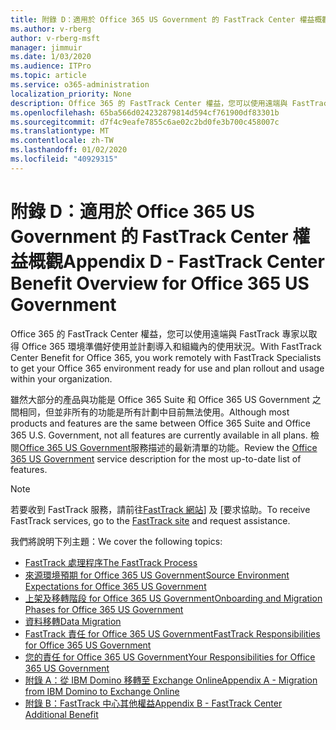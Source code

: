 ```yaml
---
title: 附錄 D：適用於 Office 365 US Government 的 FastTrack Center 權益概觀
ms.author: v-rberg
author: v-rberg-msft
manager: jimmuir
ms.date: 1/03/2020
ms.audience: ITPro
ms.topic: article
ms.service: o365-administration
localization_priority: None
description: Office 365 的 FastTrack Center 權益，您可以使用遠端與 FastTrack 專家以取得 Office 365 環境準備好使用並計劃導入和組織內的使用狀況。
ms.openlocfilehash: 65ba566d024232879814d594cf761900df83301b
ms.sourcegitcommit: d7f4c9eafe7855c6ae02c2bd0fe3b700c458007c
ms.translationtype: MT
ms.contentlocale: zh-TW
ms.lasthandoff: 01/02/2020
ms.locfileid: "40929315"
---
```

# <a name="appendix-d---fasttrack-center-benefit-overview-for-office-365-us-government"></a><span data-ttu-id="e869c-103">附錄 D：適用於 Office 365 US Government 的 FastTrack Center 權益概觀</span><span class="sxs-lookup"><span data-stu-id="e869c-103">Appendix D - FastTrack Center Benefit Overview for Office 365 US Government</span></span>

<span data-ttu-id="e869c-104">Office 365 的 FastTrack Center 權益，您可以使用遠端與 FastTrack 專家以取得 Office 365 環境準備好使用並計劃導入和組織內的使用狀況。</span><span class="sxs-lookup"><span data-stu-id="e869c-104">With FastTrack Center Benefit for Office 365, you work remotely with FastTrack Specialists to get your Office 365 environment ready for use and plan rollout and usage within your organization.</span></span> 
  
<span data-ttu-id="e869c-105">雖然大部分的產品與功能是 Office 365 Suite 和 Office 365 US Government 之間相同，但並非所有的功能是所有計劃中目前無法使用。</span><span class="sxs-lookup"><span data-stu-id="e869c-105">Although most products and features are the same between Office 365 Suite and Office 365 U.S. Government, not all features are currently available in all plans.</span></span> <span data-ttu-id="e869c-106">檢閱[Office 365 US Government](https://aka.ms/aboutgovcloud)服務描述的最新清單的功能。</span><span class="sxs-lookup"><span data-stu-id="e869c-106">Review the [Office 365 US Government](https://aka.ms/aboutgovcloud) service description for the most up-to-date list of features.</span></span>

> [!NOTE]
> <span data-ttu-id="e869c-107">若要收到 FastTrack 服務，請前往[FastTrack 網站](https://go.microsoft.com/fwlink/?linkid=780698)] 及 [要求協助。</span><span class="sxs-lookup"><span data-stu-id="e869c-107">To receive FastTrack services, go to the [FastTrack site](https://go.microsoft.com/fwlink/?linkid=780698) and request assistance.</span></span>  

<span data-ttu-id="e869c-108">我們將說明下列主題：</span><span class="sxs-lookup"><span data-stu-id="e869c-108">We cover the following topics:</span></span>
- [<span data-ttu-id="e869c-109">FastTrack 處理程序</span><span class="sxs-lookup"><span data-stu-id="e869c-109">The FastTrack Process</span></span>](O365-fasttrack-process.md) 
- [<span data-ttu-id="e869c-110">來源環境預期 for Office 365 US Government</span><span class="sxs-lookup"><span data-stu-id="e869c-110">Source Environment Expectations for Office 365 US Government</span></span>](US-Gov-appendix-source-environment-expectations.md)   
- [<span data-ttu-id="e869c-111">上架及移轉階段 for Office 365 US Government</span><span class="sxs-lookup"><span data-stu-id="e869c-111">Onboarding and Migration Phases for Office 365 US Government</span></span>](US-Gov-appendix-onboarding-and-migration.md)
- [<span data-ttu-id="e869c-112">資料移轉</span><span class="sxs-lookup"><span data-stu-id="e869c-112">Data Migration</span></span>](O365-data-migration.md)    
- [<span data-ttu-id="e869c-113">FastTrack 責任 for Office 365 US Government</span><span class="sxs-lookup"><span data-stu-id="e869c-113">FastTrack Responsibilities for Office 365 US Government</span></span>](US-Gov-appendix-fasttrack-responsibilities.md)   
- [<span data-ttu-id="e869c-114">您的責任 for Office 365 US Government</span><span class="sxs-lookup"><span data-stu-id="e869c-114">Your Responsibilities for Office 365 US Government</span></span>](US-Gov-appendix-your-responsibilities.md) 
- [<span data-ttu-id="e869c-115">附錄 A：從 IBM Domino 移轉至 Exchange Online</span><span class="sxs-lookup"><span data-stu-id="e869c-115">Appendix A - Migration from IBM Domino to Exchange Online</span></span>](O365-from-ibm-domino-to-exchange-online.md)   
- [<span data-ttu-id="e869c-116">附錄 B：FastTrack 中心其他權益</span><span class="sxs-lookup"><span data-stu-id="e869c-116">Appendix B - FastTrack Center Additional Benefit</span></span>](O365-fasttrack-additional-benefits.md)


